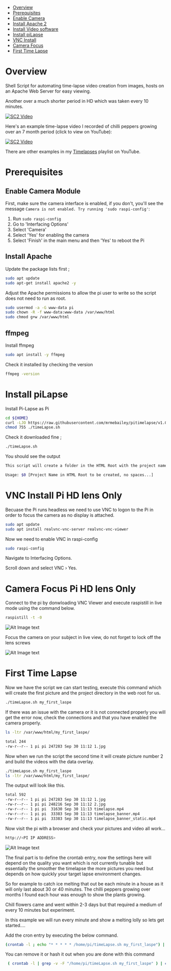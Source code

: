 [This document is formatted with GitHub-Flavored Markdown.    ]:#
[For better viewing, including hyperlinks, read it online at  ]:#
[https://github.com/mrmebailey/pitimelapse/blob/main/README.md]:#

* [Overview](#Overview)
* [Prerequisites](#prerequisites)
* [Enable Camera](#enable-camera-module)
* [Install Apache 2](#install-apache)
* [Install Video software](#ffmpeg)
* [Install piLapse](#install-pilapse)
* [VNC Install](#vnc-install-pi-hd-lens-only)
* [Camera Focus](#camera-focus-pi-hd-lens-only)
* [First Time Lapse](#first-time-lapse)

# Overview
Shell Script for automating time-lapse video creation from images, hosts on an Apache Web Server for easy viewing.

Another over a much shorter period in HD which was taken every 10 minutes.

[![SC2 Video](https://img.youtube.com/vi/qcc47tjRBUc/0.jpg)](https://www.youtube.com/embed/qcc47tjRBUc)

Here's an example time-lapse video I recorded of chilli peppers growing over an 7 month period (click to view on YouTube):

[![SC2 Video](https://img.youtube.com/vi/c2NePLQ2OQk/0.jpg)](https://www.youtube.com/embed/c2NePLQ2OQk)


There are other examples in my <a href="https://www.youtube.com/channel/UCq2082CCgrotqy21P-IxtTw">Timelapses</a> playlist on YouTube.


# Prerequisites
## Enable Camera Module
First, make sure the camera interface is enabled, if you don't, you'll see the message `Camera is not enabled. Try running 'sudo raspi-config'`:

  1. Run `sudo raspi-config`
  2. Go to 'Interfacing Options'
  3. Select 'Camera'
  4. Select 'Yes' for enabling the camera
  5. Select 'Finish' in the main menu and then 'Yes' to reboot the Pi

## Install Apache

Update the package lists first ;

```bash
sudo apt update
sudo apt-get install apache2 -y
```
Adjust the Apache permissions to allow the pi user to write so the script does not need to run
as root.

```bash
sudo usermod -a -G www-data pi
sudo chown -R -f www-data:www-data /var/www/html
sudo chmod g+w /var/www/html
```

## ffmpeg

Install ffmpeg

```bash
sudo apt install -y ffmpeg
```

Check it installed by checking the version

```bash
ffmpeg -version
```

# Install piLapse

Install Pi-Lapse as Pi

```bash
cd ${HOME}
curl -LJO https://raw.githubusercontent.com/mrmebailey/pitimelapse/v1.0/timeLapse.sh
chmod 755 ./timeLapse.sh
```

Check it downloaded fine ;

```bash
./timeLapse.sh
```
You should see the output 

```bash
This script will create a folder in the HTML Root with the project name

Usage: $0 [Project Name in HTML Root to be created, no spaces...]
```

# VNC Install Pi HD lens Only
Becuase the Pi runs headless we need to use VNC to logon to the Pi in order to focus the camera as no display is attached.
```bash
sudo apt update
sudo apt install realvnc-vnc-server realvnc-vnc-viewer
```
Now we need to enable VNC in raspi-config
```bash
sudo raspi-config
```
Navigate to Interfacing Options.

Scroll down and select VNC › Yes.

# Camera Focus Pi HD lens Only
Connect to the pi by donwloading VNC Viewer and execute raspistill in live mode using the 
command below.

```bash
raspistill -t -0
```

![Alt Image text](/resources/vnc_camera_command.png?raw=true "Camera Command")

Focus the camera on your subject in live view, do not forget to lock off the lens screws

![Alt Image text](/resources/vnc_focus.png?raw=true "Camera Command")


# First Time Lapse
Now we have the script we can start testing, execute this command which will create the first picture and the project directory in the web root for us.

```bash
./timeLapse.sh my_first_laspe
```

If there was an issue with the camera or it is not connected properly you will get the error now, check the connections and that you have enabled the camera properly.

```bash
ls -ltr /var/www/html/my_first_laspe/
```

```bash
total 244
-rw-r--r-- 1 pi pi 247283 Sep 30 11:12 1.jpg
```

Now when we run the script the second time it will create picture number 2 and build the videos with the data overlay.

```bash
./timeLapse.sh my_first_laspe
ls -ltr /var/www/html/my_first_laspe/
```

The output will look like this.

```bash
total 592
-rw-r--r-- 1 pi pi 247283 Sep 30 11:12 1.jpg
-rw-r--r-- 1 pi pi 248216 Sep 30 11:12 2.jpg
-rw-r--r-- 1 pi pi  31630 Sep 30 11:13 timelapse.mp4
-rw-r--r-- 1 pi pi  33383 Sep 30 11:13 timelapse_banner.mp4
-rw-r--r-- 1 pi pi  33383 Sep 30 11:13 timelapse_banner_static.mp4
```

Now visit the pi with a browser and check your pictures and video all work...
```bash
http://<PI IP ADDRESS>
```

![Alt Image text](/resources/pi_first_proj.png?raw=true "Camera Command")

The final part is to define the crontab entry, now the settings here will depend on the quality you want which is not currently tunable but essentially the smoother the timelapse the more pictures you need but depends on how quickly your target lapse environment changes.

So for example to catch ice melting that out be each minute in a house as it will only last about 30 or 40 minutes.  The chilli peppers growing over months I found each hour was enough to show the plants growing.

Chill flowers came and went within 2-3 days but that required a medium of every 10 minutes but experiment.

In this example we will run every minute and show a melting lolly so lets get started....

Add the cron entry by executing the below command.

```bash
(crontab -l ; echo "* * * * * /home/pi/timeLapse.sh my_first_laspe") | crontab
```

You can remove it or hash it out when you are done with this command

```bash
 ( crontab -l | grep -v -F "/home/pi/timeLapse.sh my_first_laspe" ) | crontab -
```







